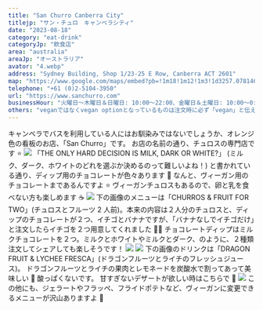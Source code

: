 ```yaml
---
title: "San Churro Canberra City"
titlejp: "サン・チュロ　キャンベラシティ"
date: "2023-08-18"
category: "eat-drink"
categoryJp: "飲食店"
area: "australia"
areaJp: "オーストラリア"
avator: "4.webp"
address: "Sydney Building, Shop 1/23-25 E Row, Canberra ACT 2601"
map: "https://www.google.com/maps/embed?pb=!1m18!1m12!1m3!1d3257.078146190341!2d149.12774344107467!3d-35.279183272833144!2m3!1f0!2f0!3f0!3m2!1i1024!2i768!4f13.1!3m3!1m2!1s0x6b164dbc2a570b63%3A0x932cd845e8f63612!2sSan%20Churro%20Canberra%20City!5e0!3m2!1sja!2sjp!4v1704076955680!5m2!1sja!2sjp"
telephone: "+61 (0)2-5104-3950"
url: "https://www.sanchurro.com"
businessHour: "火曜日〜木曜日＆日曜日: 10:00〜22:00、金曜日＆土曜日: 10:00〜0:00、月曜日: 定休日"
others: "veganではなくvegan optionとなっているものは注文時に必ず「vegan」と伝えてください。"
---
```


キャンベラでバスを利用している人にはお馴染みではないでしょうか、オレンジ色の看板のお店、「San Churro」です。
お店の名前の通り、チュロスの専門店です ⭐️
![](../images/posts/17/1.webp)
「THE ONLY HARD DECISION IS MILK, DARK OR WHITE?」
(ミルク、ダーク、ホワイトのどれを選ぶか決めるのって難しいよね！)
と書かれている通り、ディップ用のチョコレートが色々あります 🍫
なんと、ヴィーガン用のチョコレートまであるんですよ ⭐️
ヴィーガンチュロスもあるので、卵と乳を食べない方も楽しめます ☕️
![](../images/posts/17/2.webp)
下の画像のメニューは「CHURROS & FRUIT FOR TWO」(チュロスとフルーツ 2 人前)。本来の内容は２人分のチュロスと、ディップのチョコレートが２つ、イチゴとバナナですが、「バナナなしでイチゴだけ」と注文したらイチゴを２つ用意してくれました 🍓🍓
チョコレートディップはミルクチョコレートを２つ。ミルクとホワイトやミルクとダーク、のように、２種類注文してシェアしても楽しそうです！
![](../images/posts/17/3.webp)
![](../images/posts/17/4.webp)
下の画像のドリンクは「DRAGON FRUIT & LYCHEE FRESCA」(ドラゴンフルーツとライチのフレッシュジュース)。
ドラゴンフルーツとライチの果肉とレモネードを炭酸水で割ってあって美味しい 🍋 酸っぱくないです。
甘すぎないデザートが欲しい時はこちらで 🍹
![](../images/posts/17/5.webp)
この他にも、ジェラートやフラッペ、フライドポテトなど、ヴィーガンに変更できるメニューが沢山ありますよ 🍅
